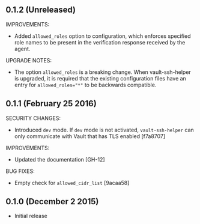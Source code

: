 ## 0.1.2 (Unreleased)

IMPROVEMENTS:
  * Added `allowed_roles` option to configuration, which enforces specified
    role names to be present in the verification response received by the agent.

UPGRADE NOTES:
  * The option `allowed_roles` is a breaking change. When vault-ssh-helper
    is upgraded, it is required that the existing configuration files have
    an entry for `allowed_roles="*"` to be backwards compatible.

## 0.1.1 (February 25 2016)

SECURITY CHANGES:
  * Introduced `dev` mode. If `dev` mode is not activated, `vault-ssh-helper`
    can only communicate with Vault that has TLS enabled [f7a8707]

IMPROVEMENTS:
  * Updated the documentation [GH-12]

BUG FIXES:
  * Empty check for `allowed_cidr_list` [9acaa58]

## 0.1.0 (December 2 2015)

  * Initial release
